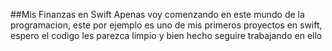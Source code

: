 ##Mis Finanzas en Swift
Apenas voy comenzando en este mundo de la programacion, este por ejemplo es uno de mis primeros proyectos en swift, espero el codigo les parezca limpio y bien hecho seguire trabajando en ello
